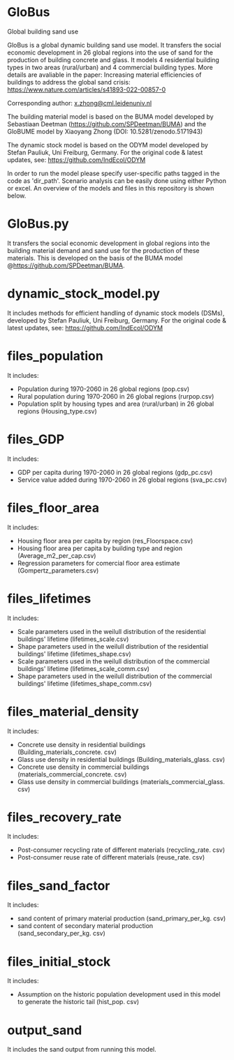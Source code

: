 # GloBus
Global building sand use

GloBus is a global dynamic building sand use model. It transfers the social economic development in 26 global regions into the use of sand for the production of building concrete and glass. It models 4 residential building types in two areas (rural/urban) and 4 commercial building types. More details are avaliable in the paper: Increasing material efficiencies of buildings to address the global sand crisis: https://www.nature.com/articles/s41893-022-00857-0

Corresponding author: x.zhong@cml.leidenuniv.nl

The building material model is based on the BUMA model developed by Sebastiaan Deetman (https://github.com/SPDeetman/BUMA) and the GloBUME model by Xiaoyang Zhong (DOI: 10.5281/zenodo.5171943)

The dynamic stock model is based on the ODYM model developed by Stefan Pauliuk, Uni Freiburg, Germany. For the original code & latest updates, see: https://github.com/IndEcol/ODYM

In order to run the model please specify user-specific paths tagged in the code as 'dir_path'. Scenario analysis can be easily done using either Python or excel. An overview of the models and files in this repository is shown below.

# GloBus.py
It transfers the social economic development in global regions into the building material demand and sand use for the production of these materials. This is developed on the basis of the BUMA model @https://github.com/SPDeetman/BUMA.

# dynamic_stock_model.py
It includes methods for efficient handling of dynamic stock models (DSMs), developed by Stefan Pauliuk, Uni Freiburg, Germany. For the original code & latest updates, see: https://github.com/IndEcol/ODYM

# files_population
It includes:

* Population during 1970-2060 in 26 global regions (pop.csv)
* Rural population during 1970-2060 in 26 global regions (rurpop.csv)
* Population split by housing types and area (rural/urban) in 26 global regions (Housing_type.csv)

# files_GDP
It includes:

* GDP per capita during 1970-2060 in 26 global regions (gdp_pc.csv)
* Service value added during 1970-2060 in 26 global regions (sva_pc.csv)

# files_floor_area
It includes:

* Housing floor area per capita by region (res_Floorspace.csv)
* Housing floor area per capita by building type and region (Average_m2_per_cap.csv)
* Regression parameters for comercial floor area estimate (Gompertz_parameters.csv)

# files_lifetimes
It includes:

* Scale parameters used in the weilull distribution of the residential buildings' lifetime (lifetimes_scale.csv)
* Shape parameters used in the weilull distribution of the residential buildings' lifetime (lifetimes_shape.csv)
* Scale parameters used in the weilull distribution of the commercial buildings' lifetime (lifetimes_scale_comm.csv)
* Shape parameters used in the weilull distribution of the commercial buildings' lifetime (lifetimes_shape_comm.csv)

# files_material_density
It includes:

* Concrete use density in residential buildings (Building_materials_concrete. csv)
* Glass use density in residential buildings (Building_materials_glass. csv)
* Concrete use density in commercial buildings (materials_commercial_concrete. csv)
* Glass use density in commercial buildings (materials_commercial_glass. csv)

# files_recovery_rate
It includes:

* Post-consumer recycling rate of different materials (recycling_rate. csv)
* Post-consumer reuse rate of different materials (reuse_rate. csv)

# files_sand_factor
It includes:

* sand content of primary material production (sand_primary_per_kg. csv)
* sand content of secondary material production (sand_secondary_per_kg. csv)

# files_initial_stock
It includes:

* Assumption on the historic population development used in this model to generate the historic tail (hist_pop. csv)

# output_sand
It includes the sand output from running this model.
